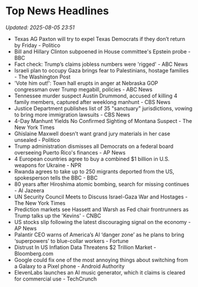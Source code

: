 # Top News Headlines

_Updated: 2025-08-05 23:51_

- Texas AG Paxton will try to expel Texas Democrats if they don’t return by Friday - Politico
- Bill and Hillary Clinton subpoened in House committee's Epstein probe - BBC
- Fact check: Trump’s claims jobless numbers were 'rigged' - ABC News
- Israeli plan to occupy Gaza brings fear to Palestinians, hostage families - The Washington Post
- 'Vote him out!': Town hall erupts in anger at Nebraska GOP congressman over Trump megabill, policies - ABC News
- Tennessee murder suspect Austin Drummond, accused of killing 4 family members, captured after weeklong manhunt - CBS News
- Justice Department publishes list of 35 "sanctuary" jurisdictions, vowing to bring more immigration lawsuits - CBS News
- 4-Day Manhunt Yields No Confirmed Sighting of Montana Suspect - The New York Times
- Ghislaine Maxwell doesn’t want grand jury materials in her case unsealed - Politico
- Trump administration dismisses all Democrats on a federal board overseeing Puerto Rico's finances - AP News
- 4 European countries agree to buy a combined $1 billion in U.S. weapons for Ukraine - NPR
- Rwanda agrees to take up to 250 migrants deported from the US, spokesperson tells the BBC - BBC
- 80 years after Hiroshima atomic bombing, search for missing continues - Al Jazeera
- UN Security Council Meets to Discuss Israel-Gaza War and Hostages - The New York Times
- Prediction markets see Hassett and Warsh as Fed chair frontrunners as Trump talks up the 'Kevins' - CNBC
- US stocks slip following the latest discouraging signal on the economy - AP News
- Palantir CEO warns of America’s AI ‘danger zone’ as he plans to bring ‘superpowers’ to blue-collar workers - Fortune
- Distrust In US Inflation Data Threatens $2 Trillion Market - Bloomberg.com
- Google could fix one of the most annoying things about switching from a Galaxy to a Pixel phone - Android Authority
- ElevenLabs launches an AI music generator, which it claims is cleared for commercial use - TechCrunch